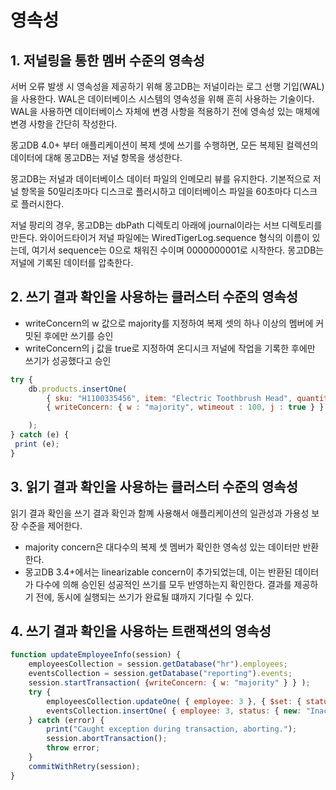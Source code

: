 # 영속성

## 1. 저널링을 통한 멤버 수준의 영속성

서버 오류 발생 시 영속성을 제공하기 위해 몽고DB는 저널이라는 로그 선행 기입(WAL)을 사용한다. WAL은 데이터베이스 시스템의 영속성을 위해 흔히 사용하는 기술이다. WAL을 사용하면 데이터베이스 자체에 변경 사항을 적용하기 전에 영속성 있는 매체에 변경 사항을 간단히 작성한다.

몽고DB 4.0+ 부터 애플리케이션이 복제 셋에 쓰기를 수행하면, 모든 복제된 컬렉션의 데이터에 대해 몽고DB는 저널 항목을 생성한다.

몽고DB는 저널과 데이터베이스 데이터 파일의 인메모리 뷰를 유지한다. 기본적으로 저널 항목을 50밀리초마다 디스크로 플러시하고 데이터베이스 파일을 60초마다 디스크로 플러시한다. 

저널 팡리의 경우, 몽고DB는 dbPath 디렉토리 아래에 journal이라는 서브 디렉토리를 만든다. 와이어드타이거 저널 파일에는 WiredTigerLog.sequence 형식의 이름이 있는데, 여기서 sequence는 0으로 채워진 수이며 0000000001로 시작한다. 몽고DB는 저널에 기록된 데이터를 압축한다.

## 2. 쓰기 결과 확인을 사용하는 클러스터 수준의 영속성

 - writeConcern의 w 값으로 majority를 지정하여 복제 셋의 하나 이상의 멤버에 커밋된 후에만 쓰기를 승인
 - writeConcern의 j 값을 true로 지정하여 온디시크 저널에 작업을 기록한 후에만 쓰기가 성공했다고 승인

```javascript
try { 
    db.products.insertOne( 
        { sku: "H1100335456", item: "Electric Toothbrush Head", quantity: 3 }, 
        { writeConcern: { w : "majority", wtimeout : 100, j : true } } 

    );
} catch (e) {
 print (e);
}
```

## 3. 읽기 결과 확인을 사용하는 클러스터 수준의 영속성

읽기 결과 확인을 쓰기 결과 확인과 함꼐 사용해서 애플리케이션의 일관성과 가용성 보장 수준을 제어한다.

 - majority concern은 대다수의 복제 셋 멤버가 확인한 영속성 있는 데이터만 반환한다.
 - 몽고DB 3.4+에서는 linearizable concern이 추가되었는데, 이는 반환된 데이터가 다수에 의해 승인된 성공적인 쓰기를 모두 반영하는지 확인한다. 결과를 제공하기 전에, 동시에 실행되는 쓰기가 완료될 떄까지 기다릴 수 있다.

## 4. 쓰기 결과 확인을 사용하는 트랜잭션의 영속성

```javascript
function updateEmployeeInfo(session) {
    employeesCollection = session.getDatabase("hr").employees;
    eventsCollection = session.getDatabase("reporting").events;
    session.startTransaction( {writeConcern: { w: "majority" } } );
    try {
        employeesCollection.updateOne( { employee: 3 }, { $set: { status: "Inactive" } } );
        eventsCollection.insertOne( { employee: 3, status: { new: "Inactive", old: "Active" } });
    } catch (error) {
        print("Caught exception during transaction, aborting.");
        session.abortTransaction();
        throw error;
    }
    commitWithRetry(session);
}
```

